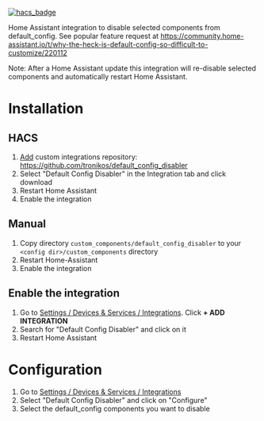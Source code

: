 [![hacs_badge](https://img.shields.io/badge/HACS-Custom-41BDF5.svg)](https://github.com/hacs/integration)

Home Assistant integration to disable selected components from default_config.
See popular feature request at https://community.home-assistant.io/t/why-the-heck-is-default-config-so-difficult-to-customize/220112

Note: After a Home Assistant update this integration will re-disable selected components and automatically restart Home Assistant.

# Installation

## HACS
1. [Add](http://homeassistant.local:8123/hacs/integrations) custom integrations repository: https://github.com/tronikos/default_config_disabler
2. Select "Default Config Disabler" in the Integration tab and click download
3. Restart Home Assistant
4. Enable the integration

## Manual
1. Copy directory `custom_components/default_config_disabler` to your `<config dir>/custom_components` directory
2. Restart Home-Assistant
3. Enable the integration

## Enable the integration
1. Go to [Settings / Devices & Services / Integrations](http://homeassistant.local:8123/config/integrations). Click **+ ADD INTEGRATION**
2. Search for "Default Config Disabler" and click on it
3. Restart Home Assistant

# Configuration
1. Go to [Settings / Devices & Services / Integrations](http://homeassistant.local:8123/config/integrations)
2. Select "Default Config Disabler" and click on "Configure"
3. Select the default_config components you want to disable
